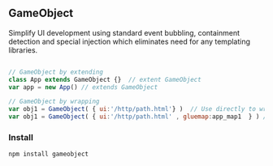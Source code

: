 ## GameObject 

Simplify UI development using standard event bubbling, containment detection and special injection which eliminates need for any templating libraries. 



```javascript

// GameObject by extending
class App extends GameObject {}  // extent GameObject 
var app = new App() // extends GameObject 

// GameObject by wrapping 
var obj1 = GameObject( { ui:'/http/path.html'} )  // Use directly to wrap working chunks of HTML UI. So fun. 
var obj1 = GameObject( { ui:'/http/path.html' , gluemap:app_map1  } ) //  Map , Make big projects fun. 
```

### Install
```shell
npm install gameobject 
```
